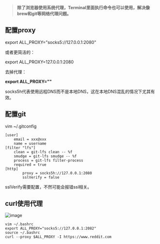 > **除了浏览器使用系统代理，Terminal里面执行命令也可以使用，解决像brew和git等网络代理问题。**

## 配置proxy

export ALL_PROXY="socks5://127.0.0.1:2080"

或者更简洁的：

export ALL_PROXY=127.0.0.1:2080

去掉代理：

**export ALL_PROXY=""**

socks5h代表使用远程DNS而不是本地DNS，这在本地DNS混乱的情况下尤其有效。

## 配置git
vim  ~/.gitconfig

```
[user]
	email = xxx@xxx
	name = username
[filter "lfs"]
	clean = git-lfs clean -- %f
	smudge = git-lfs smudge -- %f
	process = git-lfs filter-process
	required = true
[http]
        proxy = socks5h://127.0.0.1:2080
        sslVerify = false
```

sslVerify需要配置，不然可能会报错ssl相关。

## curl使用代理
![image](https://github.com/user-attachments/assets/cc552a8d-2915-4369-936a-c3b749b9fb75)

```
vim ~/.bashrc
export ALL_PROXY="socks5://127.0.0.1:2082"
source ~/.bashrc
curl --proxy $ALL_PROXY -I https://www.reddit.com
```
